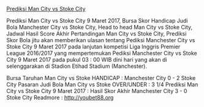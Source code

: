 [Prediksi Man City vs Stoke City](http://youbet88.org/prediksi-man-city-vs-stoke-city-9-maret-2017/)

Prediksi Man City vs Stoke City 9 Maret 2017, Bursa Skor Handicap Judi Bola Manchester City vs Stoke City, Head to head Man City vs Stoke City, Jadwal Hasil Score Akhir Pertandingan Man City vs Stoke City, Prediksi Skor Bola jitu akan memberikan ulasan tentang Pediksi Manchester City vs Stoke City 9 Maret 2017 pada lanjutan kompetisi Liga Inggris Premier League 2016/2017 yang mempertemukan Pediksi Manchester City vs Stoke City 9 Maret 2017 pada pukul 03 : 00 WIB dini hari yang akan di selenggarakan di Stadion Etihad Stadium (Manchester).

Bursa Taruhan Man City vs Stoke HANDICAP : Manchester City 0 - 2 Stoke City
Pasaran Judi Bola Man City vs Stoke OVER/UNDER : 3 1/4
Prediksi Man City vs Stoke City 9 Maret 2017 : Hasil Skor Akhir Manchester City 3 - 0 Stoke City
Readmore : http://youbet88.org